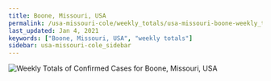 ```yaml
---
title: Boone, Missouri, USA
permalink: /usa-missouri-cole/weekly_totals/usa-missouri-boone-weekly_totals.html
last_updated: Jan 4, 2021
keywords: ["Boone, Missouri, USA", "weekly totals"]
sidebar: usa-missouri-cole_sidebar
---
```


![Weekly Totals of Confirmed Cases for Boone, Missouri, USA](/covid_tracker/images/graphs/usa-missouri-boone-weekly_totals_graph.png)
